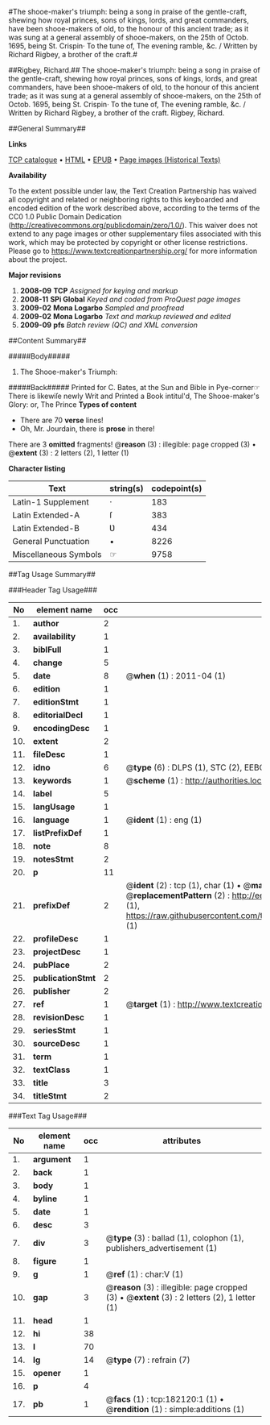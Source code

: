 #The shooe-maker's triumph: being a song in praise of the gentle-craft, shewing how royal princes, sons of kings, lords, and great commanders, have been shooe-makers of old, to the honour of this ancient trade; as it was sung at a general assembly of shooe-makers, on the 25th of Octob. 1695, being St. Crispin· To the tune of, The evening ramble, &c. / Written by Richard Rigbey, a brother of the craft.#

##Rigbey, Richard.##
The shooe-maker's triumph: being a song in praise of the gentle-craft, shewing how royal princes, sons of kings, lords, and great commanders, have been shooe-makers of old, to the honour of this ancient trade; as it was sung at a general assembly of shooe-makers, on the 25th of Octob. 1695, being St. Crispin· To the tune of, The evening ramble, &c. / Written by Richard Rigbey, a brother of the craft.
Rigbey, Richard.

##General Summary##

**Links**

[TCP catalogue](http://www.ota.ox.ac.uk/tcp/)  • 
[HTML](http://tei.it.ox.ac.uk/tcp/Texts-HTML/free/B03/B03189.html)  • 
[EPUB](http://tei.it.ox.ac.uk/tcp/Texts-EPUB/free/B03/B03189.epub) • 
[Page images (Historical Texts)](https://historicaltexts.jisc.ac.uk/eebo-99887413e)

**Availability**

To the extent possible under law, the Text Creation Partnership has waived all copyright and related or neighboring rights to this keyboarded and encoded edition of the work described above, according to the terms of the CC0 1.0 Public Domain Dedication (http://creativecommons.org/publicdomain/zero/1.0/). This waiver does not extend to any page images or other supplementary files associated with this work, which may be protected by copyright or other license restrictions. Please go to https://www.textcreationpartnership.org/ for more information about the project.

**Major revisions**

1. __2008-09__ __TCP__ *Assigned for keying and markup*
1. __2008-11__ __SPi Global__ *Keyed and coded from ProQuest page images*
1. __2009-02__ __Mona Logarbo__ *Sampled and proofread*
1. __2009-02__ __Mona Logarbo__ *Text and markup reviewed and edited*
1. __2009-09__ __pfs__ *Batch review (QC) and XML conversion*

##Content Summary##

#####Body#####

1. The Shooe-maker's Triumph:

#####Back#####
Printed for C. Bates, at the Sun and Bible in Pye-corner☞ There is likewiſe newly Writ and Printed a Book intitul'd, The Shooe-maker's Glory: or, The Prince
**Types of content**

  * There are 70 **verse** lines!
  * Oh, Mr. Jourdain, there is **prose** in there!

There are 3 **omitted** fragments! 
 @__reason__ (3) : illegible: page cropped (3)  •  @__extent__ (3) : 2 letters (2), 1 letter (1)

**Character listing**


|Text|string(s)|codepoint(s)|
|---|---|---|
|Latin-1 Supplement|·|183|
|Latin Extended-A|ſ|383|
|Latin Extended-B|Ʋ|434|
|General Punctuation|•|8226|
|Miscellaneous Symbols|☞|9758|

##Tag Usage Summary##

###Header Tag Usage###

|No|element name|occ|attributes|
|---|---|---|---|
|1.|__author__|2||
|2.|__availability__|1||
|3.|__biblFull__|1||
|4.|__change__|5||
|5.|__date__|8| @__when__ (1) : 2011-04 (1)|
|6.|__edition__|1||
|7.|__editionStmt__|1||
|8.|__editorialDecl__|1||
|9.|__encodingDesc__|1||
|10.|__extent__|2||
|11.|__fileDesc__|1||
|12.|__idno__|6| @__type__ (6) : DLPS (1), STC (2), EEBO-CITATION (1), PROQUEST (1), VID (1)|
|13.|__keywords__|1| @__scheme__ (1) : http://authorities.loc.gov/ (1)|
|14.|__label__|5||
|15.|__langUsage__|1||
|16.|__language__|1| @__ident__ (1) : eng (1)|
|17.|__listPrefixDef__|1||
|18.|__note__|8||
|19.|__notesStmt__|2||
|20.|__p__|11||
|21.|__prefixDef__|2| @__ident__ (2) : tcp (1), char (1)  •  @__matchPattern__ (2) : ([0-9\-]+):([0-9IVX]+) (1), (.+) (1)  •  @__replacementPattern__ (2) : http://eebo.chadwyck.com/downloadtiff?vid=$1&page=$2 (1), https://raw.githubusercontent.com/textcreationpartnership/Texts/master/tcpchars.xml#$1 (1)|
|22.|__profileDesc__|1||
|23.|__projectDesc__|1||
|24.|__pubPlace__|2||
|25.|__publicationStmt__|2||
|26.|__publisher__|2||
|27.|__ref__|1| @__target__ (1) : http://www.textcreationpartnership.org/docs/. (1)|
|28.|__revisionDesc__|1||
|29.|__seriesStmt__|1||
|30.|__sourceDesc__|1||
|31.|__term__|1||
|32.|__textClass__|1||
|33.|__title__|3||
|34.|__titleStmt__|2||


###Text Tag Usage###

|No|element name|occ|attributes|
|---|---|---|---|
|1.|__argument__|1||
|2.|__back__|1||
|3.|__body__|1||
|4.|__byline__|1||
|5.|__date__|1||
|6.|__desc__|3||
|7.|__div__|3| @__type__ (3) : ballad (1), colophon (1), publishers_advertisement (1)|
|8.|__figure__|1||
|9.|__g__|1| @__ref__ (1) : char:V (1)|
|10.|__gap__|3| @__reason__ (3) : illegible: page cropped (3)  •  @__extent__ (3) : 2 letters (2), 1 letter (1)|
|11.|__head__|1||
|12.|__hi__|38||
|13.|__l__|70||
|14.|__lg__|14| @__type__ (7) : refrain (7)|
|15.|__opener__|1||
|16.|__p__|4||
|17.|__pb__|1| @__facs__ (1) : tcp:182120:1 (1)  •  @__rendition__ (1) : simple:additions (1)|
